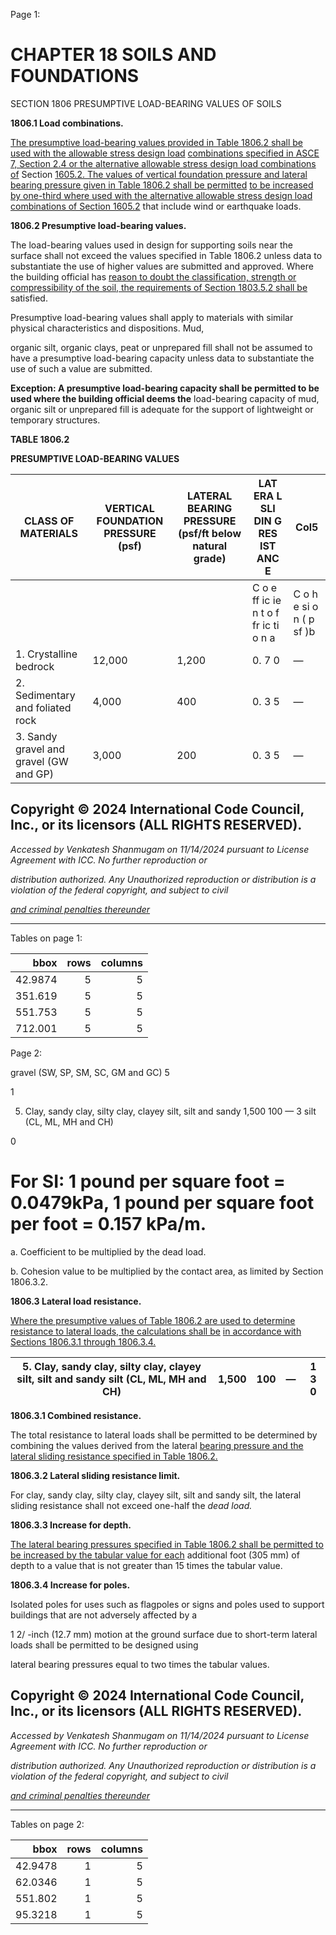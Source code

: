 Page 1:

# CHAPTER 18 SOILS AND FOUNDATIONS

 SECTION 1806
 PRESUMPTIVE LOAD-BEARING VALUES OF SOILS

**1806.1 Load combinations.**


[The presumptive load-bearing values provided in Table 1806.2 shall be used with the allowable stress design load](http://codes.iccsafe.org/#VACC2021P1_Ch18_Sec1806.2_Tbl1806.2)
[combinations specified in ASCE 7, Section 2.4 or the alternative allowable stress design load combinations of](http://codes.iccsafe.org/#VACC2021P1_Ch35_PromASCE_SEI_RefStd7_16_with_Supplement_1) Section
[1605.2. The values of vertical foundation pressure and lateral bearing pressure given in Table 1806.2 shall be permitted](http://codes.iccsafe.org/#VACC2021P1_Ch18_Sec1806.2_Tbl1806.2)
[to be increased by one-third where used with the alternative allowable stress design load combinations of Section 1605.2](http://codes.iccsafe.org/#VACC2021P1_Ch16_Sec1605.2)
that include wind or earthquake loads.


**1806.2 Presumptive load-bearing values.**


The load-bearing values used in design for supporting soils near the surface shall not exceed the values specified in Table
1806.2 unless data to substantiate the use of higher values are submitted and approved. Where the building official has
[reason to doubt the classification, strength or compressibility of the soil, the requirements of Section 1803.5.2 shall be](http://codes.iccsafe.org/#VACC2021P1_Ch18_Sec1803.5.2)
satisfied.

Presumptive load-bearing values shall apply to materials with similar physical characteristics and dispositions. Mud,


organic silt, organic clays, peat or unprepared fill shall not be assumed to have a presumptive load-bearing capacity
unless data to substantiate the use of such a value are submitted.

**Exception: A presumptive load-bearing capacity shall be permitted to be used where the building official deems the**
load-bearing capacity of mud, organic silt or unprepared fill is adequate for the support of lightweight or temporary
structures.


**TABLE 1806.2**

**PRESUMPTIVE LOAD-BEARING VALUES**

|CLASS OF MATERIALS|VERTICAL FOUNDATION PRESSURE (psf)|LATERAL BEARING PRESSURE (psf/ft below natural grade)|LAT ERA L SLI DIN G RES IST ANC E|Col5|
|---|---|---|---|---|
||||C o e ff ic ie n t o f fr ic ti o n a|C o h e si o n ( p sf )b|
|1. Crystalline bedrock|12,000|1,200|0. 7 0|—|
|2. Sedimentary and foliated rock|4,000|400|0. 3 5|—|
|3. Sandy gravel and gravel (GW and GP)|3,000|200|0. 3 5|—|


## Copyright © 2024 International Code Council, Inc., or its licensors (ALL RIGHTS RESERVED).

_Accessed by Venkatesh Shanmugam on 11/14/2024 pursuant to License Agreement with ICC. No further reproduction or_

_distribution authorized. Any Unauthorized reproduction or distribution is a violation of the federal copyright, and subject to civil_

_[and criminal penalties thereunder](http://codes.iccsafe.org/content/VACC2021P1/chapter-18-soils-and-foundations#VACC2021P1_Ch18_Sec1806)_


-----



Tables on page 1:

|     bbox |   rows |   columns |
|---------:|-------:|----------:|
|  42.9874 |      5 |         5 |
| 351.619  |      5 |         5 |
| 551.753  |      5 |         5 |
| 712.001  |      5 |         5 |

Page 2:

gravel (SW, SP, SM, SC, GM and GC)
5

1

5. Clay, sandy clay, silty clay, clayey silt, silt and sandy
1,500 100 — 3
silt (CL, ML, MH and CH)

0

# For SI: 1 pound per square foot = 0.0479kPa, 1 pound per square foot per foot = 0.157 kPa/m.

 a. Coefficient to be multiplied by the dead load.

 b. Cohesion value to be multiplied by the contact area, as limited by Section
 1806.3.2.

**1806.3 Lateral load resistance.**

[Where the presumptive values of Table 1806.2 are used to determine resistance to lateral loads, the calculations shall be](http://codes.iccsafe.org/#VACC2021P1_Ch18_Sec1806.2_Tbl1806.2)
[in accordance with Sections 1806.3.1 through 1806.3.4.](http://codes.iccsafe.org/#VACC2021P1_Ch18_Sec1806.3.1)

|5. Clay, sandy clay, silty clay, clayey silt, silt and sandy silt (CL, ML, MH and CH)|1,500|100|—|1 3 0|
|---|---|---|---|---|


**1806.3.1 Combined resistance.**


The total resistance to lateral loads shall be permitted to be determined by combining the values derived from the lateral
[bearing pressure and the lateral sliding resistance specified in Table 1806.2.](http://codes.iccsafe.org/#VACC2021P1_Ch18_Sec1806.2_Tbl1806.2)

**1806.3.2 Lateral sliding resistance limit.**

For clay, sandy clay, silty clay, clayey silt, silt and sandy silt, the lateral sliding resistance shall not exceed one-half the
_dead load._

**1806.3.3 Increase for depth.**

[The lateral bearing pressures specified in Table 1806.2 shall be permitted to be increased by the tabular value for each](http://codes.iccsafe.org/#VACC2021P1_Ch18_Sec1806.2_Tbl1806.2)
additional foot (305 mm) of depth to a value that is not greater than 15 times the tabular value.


**1806.3.4 Increase for poles.**


Isolated poles for uses such as flagpoles or signs and poles used to support buildings that are not adversely affected by a

1 2/ -inch (12.7 mm) motion at the ground surface due to short-term lateral loads shall be permitted to be designed using


lateral bearing pressures equal to two times the tabular values.


## Copyright © 2024 International Code Council, Inc., or its licensors (ALL RIGHTS RESERVED).

_Accessed by Venkatesh Shanmugam on 11/14/2024 pursuant to License Agreement with ICC. No further reproduction or_

_distribution authorized. Any Unauthorized reproduction or distribution is a violation of the federal copyright, and subject to civil_

_[and criminal penalties thereunder](http://codes.iccsafe.org/content/VACC2021P1/chapter-18-soils-and-foundations#VACC2021P1_Ch18_Sec1806)_


-----



Tables on page 2:

|     bbox |   rows |   columns |
|---------:|-------:|----------:|
|  42.9478 |      1 |         5 |
|  62.0346 |      1 |         5 |
| 551.802  |      1 |         5 |
|  95.3218 |      1 |         5 |

